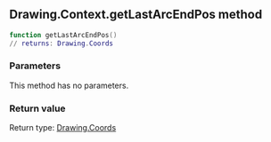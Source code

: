 ## Drawing.Context.getLastArcEndPos method


```lua
function getLastArcEndPos()
// returns: Drawing.Coords
```


### Parameters

This method has no parameters.

### Return value

Return type: [Drawing.Coords](../../Drawing/Coords.md)

